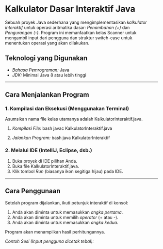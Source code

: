 #  Kalkulator Dasar Interaktif Java

Sebuah proyek Java sederhana yang mengimplementasikan *kalkulator interaktif* untuk operasi aritmatika dasar: *Penambahan (+)* dan *Pengurangan (-)*. Program ini memanfaatkan kelas Scanner untuk mengambil input dari pengguna dan struktur switch-case untuk menentukan operasi yang akan dilakukan.

##  Teknologi yang Digunakan

* *Bahasa Pemrograman:* Java
* *JDK:* Minimal Java 8 atau lebih tinggi

***

##  Cara Menjalankan Program

### 1. Kompilasi dan Eksekusi (Menggunakan Terminal)

Asumsikan nama file kelas utamanya adalah KalkulatorInteraktif.java.

1.  *Kompilasi File:*
    bash
    javac KalkulatorInteraktif.java


2.  *Jalankan Program:*
    bash
    java KalkulatorInteraktif


### 2. Melalui IDE (IntelliJ, Eclipse, dsb.)

1.  Buka proyek di IDE pilihan Anda.
2.  Buka file KalkulatorInteraktif.java.
3.  Klik tombol *Run* (biasanya ikon segitiga hijau) pada IDE.

***

## Cara Penggunaan

Setelah program dijalankan, ikuti petunjuk interaktif di konsol:

1.  Anda akan diminta untuk memasukkan *angka pertama*.
2.  Anda akan diminta untuk memilih *operator* (+ atau -).
3.  Anda akan diminta untuk memasukkan *angka kedua*.

Program akan menampilkan hasil perhitungannya.

*Contoh Sesi (Input pengguna dicetak tebal):*